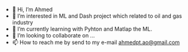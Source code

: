 - 👋 Hi, I’m Ahmed 
- 👀 I’m interested in ML and Dash project which related to oil and gas industry
- 🌱 I’m currently learning with Pyhton and Matlap the ML.
- 💞️ I’m looking to collaborate on ...
- 📫 How to reach me by send to my e-mail ahmedpt.ao@gmail.com

<!---
Ahmed-PE/Ahmed-PE is a ✨ special ✨ repository because its `README.md` (this file) appears on your GitHub profile.
You can click the Preview link to take a look at your changes.
--->
